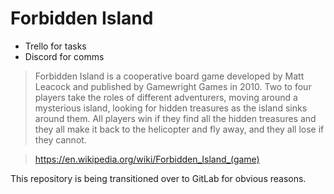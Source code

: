 # Forbidden Island

- Trello for tasks
- Discord for comms

>Forbidden Island is a cooperative board game developed by Matt Leacock and published by Gamewright Games in 2010. Two to four players take the roles of different adventurers, moving around a mysterious island, looking for hidden treasures as the island sinks around them. All players win if they find all the hidden treasures and they all make it back to the helicopter and fly away, and they all lose if they cannot.

> https://en.wikipedia.org/wiki/Forbidden_Island_(game)


This repository is being transitioned over to GitLab for obvious reasons.
